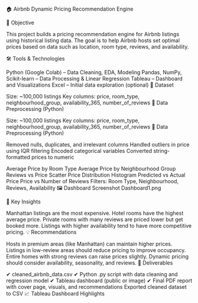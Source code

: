 🏠 Airbnb Dynamic Pricing Recommendation Engine

📌 Objective

This project builds a pricing recommendation engine for Airbnb listings using historical listing data. The goal is to help Airbnb hosts set optimal prices based on data such as location, room type, reviews, and availability.

🛠 Tools & Technologies

Python (Google Colab) – Data Cleaning, EDA, Modeling
Pandas, NumPy, Scikit-learn – Data Processing & Linear Regression
Tableau – Dashboard and Visualizations
Excel – Initial data exploration (optional)
📂 Dataset

Size: ~100,000 listings
Key columns: price, room_type, neighbourhood_group, availability_365, number_of_reviews
🧹 Data Preprocessing (Python)

Size: ~100,000 listings
Key columns: price, room_type, neighbourhood_group, availability_365, number_of_reviews
🧹 Data Preprocessing (Python)

Removed nulls, duplicates, and irrelevant columns
Handled outliers in price using IQR filtering
Encoded categorical variables
Converted string-formatted prices to numeric

Average Price by Room Type
Average Price by Neighbourhood Group
Reviews vs Price Scatter
Price Distribution Histogram
Predicted vs Actual Price
Price vs Number of Reviews
Filters: Room Type, Neighbourhood, Reviews, Availability
🖼 Dashboard Screenshot
Dashboard1.png

🧠 Key Insights

Manhattan listings are the most expensive.
Hotel rooms have the highest average price.
Private rooms with many reviews are priced lower but get booked more.
Listings with higher availability tend to have more competitive pricing.
💡 Recommendations

Hosts in premium areas (like Manhattan) can maintain higher prices.
Listings in low-review areas should reduce pricing to improve occupancy.
Entire homes with strong reviews can raise prices slightly.
Dynamic pricing should consider availability, seasonality, and reviews.
📄 Deliverables

✔ cleaned_airbnb_data.csv
✔ Python .py script with data cleaning and regression model
✔ Tableau dashboard (public or image)
✔ Final PDF report with cover page, visuals, and recommendations
Exported cleaned dataset to CSV
📈 Tableau Dashboard Highlights
